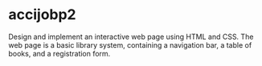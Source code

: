 # accijobp2
Design and implement an interactive web page using HTML and CSS. The web page is a basic library system, containing a navigation bar, a table of books, and a registration form.
